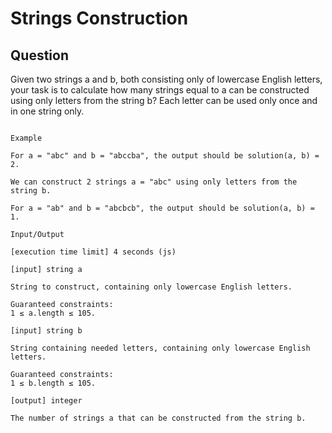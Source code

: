 # Strings Construction

## Question

Given two strings a and b, both consisting only of lowercase English letters, your task is to calculate how many strings equal to a can be constructed using only letters from the string b? Each letter can be used only once and in one string only.

```

Example

For a = "abc" and b = "abccba", the output should be solution(a, b) = 2.

We can construct 2 strings a = "abc" using only letters from the string b.

For a = "ab" and b = "abcbcb", the output should be solution(a, b) = 1.

Input/Output

[execution time limit] 4 seconds (js)

[input] string a

String to construct, containing only lowercase English letters.

Guaranteed constraints:
1 ≤ a.length ≤ 105.

[input] string b

String containing needed letters, containing only lowercase English letters.

Guaranteed constraints:
1 ≤ b.length ≤ 105.

[output] integer

The number of strings a that can be constructed from the string b.
```
